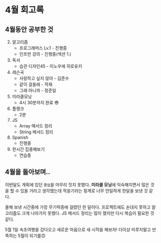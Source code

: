 # 4월 회고록



## 4월동안 공부한 것

2. 알고리즘
   - 프로그래머스 Lv.1 - 진행중
   - 인프런 강의 - 진행중(섹션 1.)
3. 독서
   - 습관 디자인45 - 이노우에 히로유키
5. 레슨곡
   - 사랑하고 싶지 않아 - 김준수
   - 같이 걸을래 - 적재
   - 그래 아니까 - 정준일
6. 미라클모닝
   - 4시 30분까지 완료 😎
7. 플랭크
   - 2분
6. JS
   - Array 메서드 정리
   - String 메서드 정리
7. Spanish
   - 진행중
8. 한시간 집중해보기
   - 연습중



## 4월을 돌아보며..

이번달도 계획에 있던 `졸업`을 마무리 짓지 못했다..**미라클 모닝**에 익숙해지면서 많은 것을 할 수 있을 거라고 생각했는데 적응기라는 핑계로 너무 안일하게 한달을 보낸 것 같다.

올해 보낸 시간중에 가장 무기력증에 걸렸던 한 달이다. 프로젝트에도 손대지 못하고 알고리즘도 크게 나아가지 못했다. JS 메서드 정리는 많이 했지만 다시 복습이 필요한 것 같다. 

5월 1일 속초여행을 갔다오고 새로운 마음으로 새 시작을 해보자! 더이상 미루지말고 만족하는 5월이 되기를😊